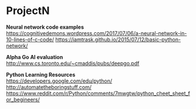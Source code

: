 # ProjectN

<b>Neural network code examples</b><br />
https://cognitivedemons.wordpress.com/2017/07/06/a-neural-network-in-10-lines-of-c-code/
https://iamtrask.github.io/2015/07/12/basic-python-network/

<b>Alpha Go AI evaluation</b><br />
http://www.cs.toronto.edu/~cmaddis/pubs/deepgo.pdf

<b>Python Learning Resources</b><br />
https://developers.google.com/edu/python/
http://automatetheboringstuff.com/
https://www.reddit.com/r/Python/comments/7mwgtw/python_cheet_sheet_for_begineers/
